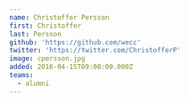 ```yaml
---
name: Christoffer Persson
first: Christoffer
last: Persson
github: 'https://github.com/wecc'
twitter: 'https://twitter.com/ChristofferP'
image: cpersson.jpg
added: 2016-04-15T09:00:00.000Z
teams:
  - alumni
---
```

